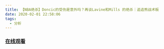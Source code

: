 ```yaml
---
title: 【NBA绝杀】Doncic的受伤是意外吗？再谈Lavine和Mills 的绝杀｜追追熊战术板
date: 2020-02-01 22:58:06
tags:
  - 分析
---
```


### <a href="https://www.weibo.com/tv/v/Isaixa3kS?fid=1034:4467126820601904" target="_blank">在线观看</a>

